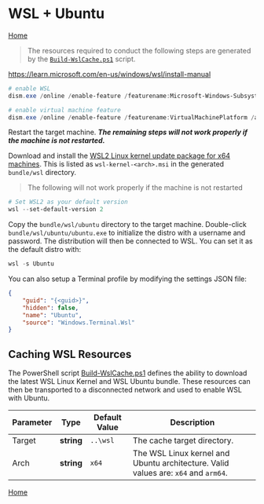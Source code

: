 # WSL + Ubuntu
[Home](./index.md)

> The resources required to conduct the following steps are generated by the [`Build-WslCache.ps1`](./scripts/Build-WslCache.md) script.

https://learn.microsoft.com/en-us/windows/wsl/install-manual

```PowerShell
# enable WSL
dism.exe /online /enable-feature /featurename:Microsoft-Windows-Subsystem-Linux /all /norestart

# enable virtual machine feature
dism.exe /online /enable-feature /featurename:VirtualMachinePlatform /all /norestart
```

Restart the target machine. ***The remaining steps will not work properly if the machine is not restarted.***

Download and install the [WSL2 Linux kernel update package for x64 machines](https://aka.ms/wsl2kernelmsix64). This is listed as `wsl-kernel-<arch>.msi` in the generated `bundle/wsl` directory.

> The following will not work properly if the machine is not restarted

```PowerShell
# Set WSL2 as your default version
wsl --set-default-version 2
```

Copy the `bundle/wsl/ubuntu` directory to the target machine. Double-click `bundle/wsl/ubuntu/ubuntu.exe` to initialize the distro with a username and password. The distribution will then be connected to WSL. You can set it as the default distro with:

```powershell
wsl -s Ubuntu
```

You can also setup a Terminal profile by modifying the settings JSON file:

```json
{
    "guid": "{<guid>}",
    "hidden": false,
    "name": "Ubuntu",
    "source": "Windows.Terminal.Wsl"
}
```

## Caching WSL Resources

The PowerShell script [Build-WslCache.ps1](./scripts/Build-WslCache.md) defines the ability to download the latest WSL Linux Kernel and WSL Ubuntu bundle. These resources can then be transported to a disconnected network and used to enable WSL with Ubuntu.

Parameter | Type | Default Value | Description
----------|------|---------------|------------
Target | **string** | `..\wsl` | The cache target directory.
Arch | **string** | `x64` | The WSL Linux kernel and Ubuntu architecture. Valid values are: `x64` and `arm64`.

[Home](./index.md)